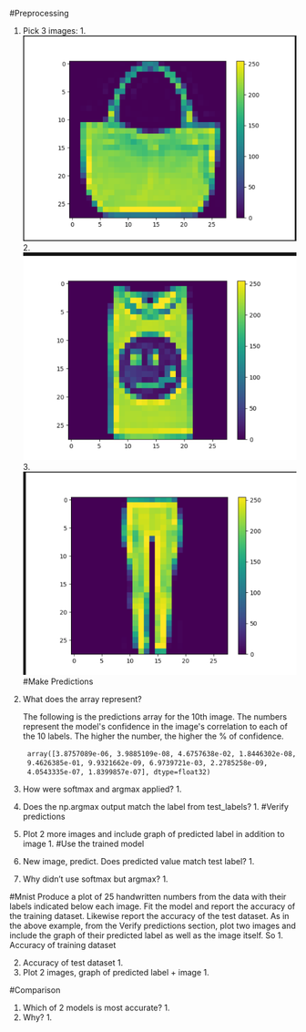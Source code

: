 #Preprocessing
1. Pick 3 images:
    1.![img.png](img.png)
    2.![img_1.png](img_1.png)
    3.![img_2.png](img_2.png)
#Make Predictions
1. What does the array represent?
   
    The following is the predictions array for the 10th image.
        The numbers represent the model's confidence in the image's 
        correlation to each of the 10 labels. The higher the number, the
        higher the % of confidence.
        
        array([3.8757089e-06, 3.9885109e-08, 4.6757638e-02, 1.8446302e-08,
        9.4626385e-01, 9.9321662e-09, 6.9739721e-03, 2.2785258e-09,
        4.0543335e-07, 1.8399857e-07], dtype=float32)
2. How were softmax and argmax applied?
    1.
3. Does the np.argmax output match the label from test_labels?
    1.
#Verify predictions
1. Plot 2 more images and include graph of predicted label in addition to image
    1.
#Use the trained model
1. New image, predict. Does predicted value match test label?
    1.
2. Why didn’t use softmax but argmax?
    1.

#Mnist
Produce a plot of 25 handwritten numbers from the data with their labels indicated below each image. Fit the model and report the accuracy of the training dataset. Likewise report the accuracy of the test dataset. As in the above example, from the Verify predictions section, plot two images and include the graph of their predicted label as well as the image itself.
So 1. Accuracy of training dataset

2. Accuracy of test dataset
    1.
3. Plot 2 images, graph of predicted label + image
    1.

#Comparison
1. Which of 2 models is most accurate?
    1.
2. Why?
    1. 

